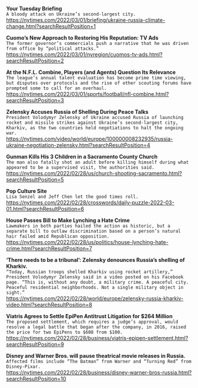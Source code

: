 **Your Tuesday Briefing**\
`A bloody attack on Ukraine’s second-largest city.`\
https://nytimes.com/2022/03/01/briefing/ukraine-russia-climate-change.html?searchResultPosition=1

**Cuomo’s New Approach to Restoring His Reputation: TV Ads**\
`The former governor’s commercials push a narrative that he was driven from office by “political attacks.”`\
https://nytimes.com/2022/03/01/nyregion/cuomos-tv-ads.html?searchResultPosition=2

**At the N.F.L. Combine, Players (and Agents) Question Its Relevance**\
`The league’s annual talent evaluation has become prime time viewing, but disputes over protocols and the rise of other scouting forums have prompted some to call for an overhaul.`\
https://nytimes.com/2022/03/01/sports/football/nfl-combine.html?searchResultPosition=3

**Zelensky Accuses Russia of Shelling During Peace Talks**\
`President Volodymyr Zelensky of Ukraine accused Russia of launching rocket and missile strikes against Ukraine’s second-largest city, Kharkiv, as the two countries held negotiations to halt the ongoing war.`\
https://nytimes.com/video/world/europe/100000008232935/russia-ukraine-negotiation-zelensky.html?searchResultPosition=4

**Gunman Kills His 3 Children in a Sacramento County Church**\
`The man also fatally shot an adult before killing himself during what appeared to be a supervised visit, the authorities said.`\
https://nytimes.com/2022/02/28/us/church-shooting-sacramento.html?searchResultPosition=5

**Pop Culture Site**\
`Lisa Senzel and Jeff Chen let the good times roll.`\
https://nytimes.com/2022/02/28/crosswords/daily-puzzle-2022-03-01.html?searchResultPosition=6

**House Passes Bill to Make Lynching a Hate Crime**\
`Lawmakers in both parties hailed the action as historic, but a separate bill to outlaw discrimination based on a person’s natural hair failed amid Republican opposition.`\
https://nytimes.com/2022/02/28/us/politics/house-lynching-hate-crime.html?searchResultPosition=7

**‘There needs to be a tribunal’: Zelensky denounces Russia’s shelling of Kharkiv.**\
`“Today, Russian troops shelled Kharkiv using rocket artillery,” President Volodymyr Zelensky said in a video posted on his Facebook page. “This is, without any doubt, a military crime. A peaceful city. Peaceful residential neighborhoods. Not a single military object in sight.”`\
https://nytimes.com/2022/02/28/world/europe/zelensky-russia-kharkiv-video.html?searchResultPosition=8

**Viatris Agrees to Settle EpiPen Antitrust Litigation for $264 Million**\
`The proposed settlement, which requires a judge’s approval, would resolve a legal battle that began after the company, in 2016, raised the price for two EpiPens to $608 from $100.`\
https://nytimes.com/2022/02/28/business/viatris-epipen-settlement.html?searchResultPosition=9

**Disney and Warner Bros. will pause theatrical movie releases in Russia.**\
`Affected films include “The Batman” from Warner and “Turning Red” from Disney-Pixar.`\
https://nytimes.com/2022/02/28/business/disney-warner-bros-russia.html?searchResultPosition=10


